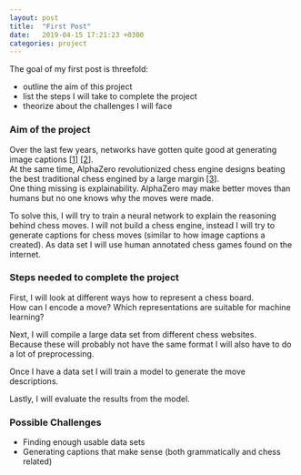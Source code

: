 ```yaml
---
layout: post
title:  "First Post"
date:   2019-04-15 17:21:23 +0300
categories: project
---
```

The goal of my first post is threefold:
* outline the aim of this project
* list the steps I will take to complete the project
* theorize about the challenges I will face

### Aim of the project
Over the last few years, networks have gotten quite good at generating image captions [[1]](http://openaccess.thecvf.com/content_cvpr_2016/html/You_Image_Captioning_With_CVPR_2016_paper.html) [[2]](http://openaccess.thecvf.com/content_iccv_2017/html/Yao_Boosting_Image_Captioning_ICCV_2017_paper.html).  
At the same time, AlphaZero revolutionized chess engine designs beating the best traditional chess engined by a large margin [[3]](https://arxiv.org/abs/1712.01815).  
One thing missing is explainability. AlphaZero may make better moves than humans but no one knows why the moves were made.  

To solve this, I will try to train a neural network to explain the reasoning behind chess moves.
I will not build a chess engine, instead I will try to generate captions for chess moves (similar to how image captions a created).
As data set I will use human annotated chess games found on the internet.

### Steps needed to complete the project
First, I will look at different ways how to represent a chess board.  
How can I encode a move? Which representations are suitable for machine learning?

Next, I will compile a large data set from different chess websites.  
Because these will probably not have the same format I will also have to do a lot of preprocessing.

Once I have a data set I will train a model to generate the move descriptions.

Lastly, I will evaluate the results from the model.

### Possible Challenges
* Finding enough usable data sets
* Generating captions that make sense (both grammatically and chess related)  
